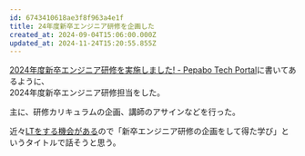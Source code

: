 ```yaml
---
id: 6743410618ae3f8f963a4e1f
title: 24年度新卒エンジニア研修を企画した
created_at: 2024-09-04T15:06:00.000Z
updated_at: 2024-11-24T15:20:55.855Z
---
```


<p><a href="https://tech.pepabo.com/2024/09/03/2024-engineer-training/">2024年度新卒エンジニア研修を実施しました! - Pepabo Tech Portal</a>に書いてあるように、<br>
2024年度新卒エンジニア研修担当をした。</p>
<p>主に、研修カリキュラムの企画、講師のアサインなどを行った。</p>
<p>近々<a href="https://kaonavi.connpass.com/event/328268/">LTをする機会がある</a>ので「新卒エンジニア研修の企画をして得た学び」というタイトルで話そうと思う。</p>
